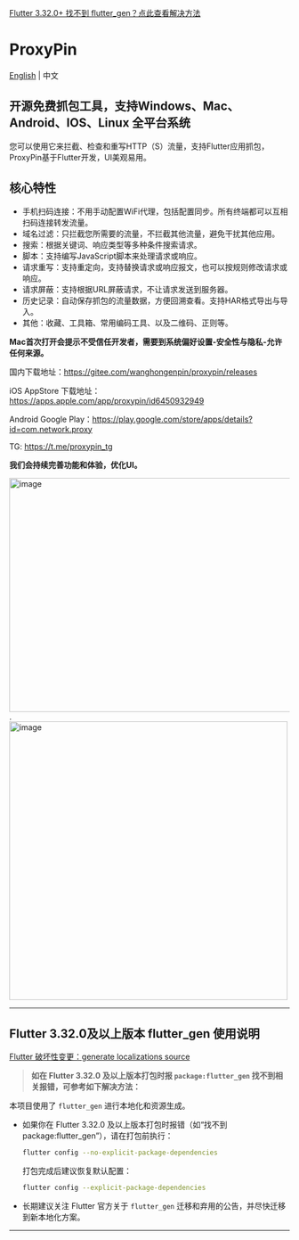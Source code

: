 [Flutter 3.32.0+ 找不到 flutter_gen？点此查看解决方法](#flutter-3320及以上版本-flutter_gen-使用说明)
# ProxyPin

[English](README.md) | 中文
## 开源免费抓包工具，支持Windows、Mac、Android、IOS、Linux 全平台系统

您可以使用它来拦截、检查和重写HTTP（S）流量，支持Flutter应用抓包，ProxyPin基于Flutter开发，UI美观易用。

## 核心特性

* 手机扫码连接：不用手动配置WiFi代理，包括配置同步。所有终端都可以互相扫码连接转发流量。
* 域名过滤：只拦截您所需要的流量，不拦截其他流量，避免干扰其他应用。
* 搜索：根据关键词、响应类型等多种条件搜索请求。
* 脚本：支持编写JavaScript脚本来处理请求或响应。
* 请求重写：支持重定向，支持替换请求或响应报文，也可以按规则修改请求或响应。
* 请求屏蔽：支持根据URL屏蔽请求，不让请求发送到服务器。
* 历史记录：自动保存抓包的流量数据，方便回溯查看。支持HAR格式导出与导入。
* 其他：收藏、工具箱、常用编码工具、以及二维码、正则等。

**Mac首次打开会提示不受信任开发者，需要到系统偏好设置-安全性与隐私-允许任何来源。**

国内下载地址：https://gitee.com/wanghongenpin/proxypin/releases

iOS AppStore 下载地址：https://apps.apple.com/app/proxypin/id6450932949

Android Google Play：https://play.google.com/store/apps/details?id=com.network.proxy

TG: https://t.me/proxypin_tg

**我们会持续完善功能和体验，优化UI。**

<img alt="image" width="580px" height="420px" src="https://github.com/user-attachments/assets/80f30d64-f2b5-473c-98f5-bae50b309278">.<img alt="image" height="500px" src="https://github.com/user-attachments/assets/3c5572b0-a9e5-497c-8b42-f935e836c164">

---

## Flutter 3.32.0及以上版本 flutter_gen 使用说明

[Flutter 破坏性变更：generate localizations source](https://docs.flutter.dev/release/breaking-changes/flutter-generate-i10n-source)

> **如在 Flutter 3.32.0 及以上版本打包时报 `package:flutter_gen` 找不到相关报错，可参考如下解决方法：**

本项目使用了 `flutter_gen` 进行本地化和资源生成。

- 如果你在 Flutter 3.32.0 及以上版本打包时报错（如“找不到 package:flutter_gen”），请在打包前执行：
  ```bash
  flutter config --no-explicit-package-dependencies
  ```
  打包完成后建议恢复默认配置：
  ```bash
  flutter config --explicit-package-dependencies
  ```

- 长期建议关注 Flutter 官方关于 `flutter_gen` 迁移和弃用的公告，并尽快迁移到新本地化方案。
---
